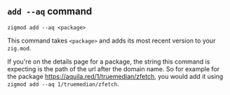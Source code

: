 ## `add --aq` command
```
zigmod add --aq <package>
```

This command takes `<package>` and adds its most recent version to your `zig.mod`.

If you're on the details page for a package, the string this command is expecting is the path of the url after the domain name. So for example for the package https://aquila.red/1/truemedian/zfetch, you would add it using `zigmod add --aq 1/truemedian/zfetch`.
